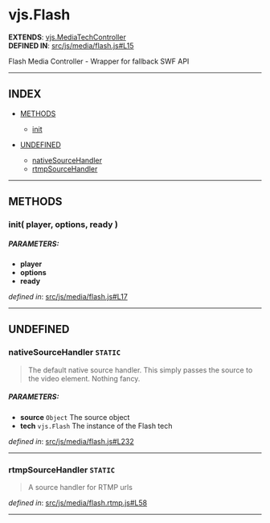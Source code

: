 <!-- GENERATED FROM SOURCE -->

# vjs.Flash

__EXTENDS__: [vjs.MediaTechController](vjs.MediaTechController.md)  
__DEFINED IN__: [src/js/media/flash.js#L15](https://github.com/videojs/video.js/blob/master/src/js/media/flash.js#L15)  

Flash Media Controller - Wrapper for fallback SWF API

---

## INDEX

- [METHODS](#methods)
  - [init](#init-player-options-ready-)

- [UNDEFINED](#undefined)
  - [nativeSourceHandler](#nativesourcehandler-static)
  - [rtmpSourceHandler](#rtmpsourcehandler-static)

---

## METHODS

### init( player, options, ready )

##### PARAMETERS: 
* __player__ 
* __options__ 
* __ready__ 

_defined in_: [src/js/media/flash.js#L17](https://github.com/videojs/video.js/blob/master/src/js/media/flash.js#L17)

---

## UNDEFINED

### nativeSourceHandler `STATIC`
> The default native source handler.
> This simply passes the source to the video element. Nothing fancy.

##### PARAMETERS: 
* __source__ `Object` The source object
* __tech__ `vjs.Flash` The instance of the Flash tech

_defined in_: [src/js/media/flash.js#L232](https://github.com/videojs/video.js/blob/master/src/js/media/flash.js#L232)

---

### rtmpSourceHandler `STATIC`
> A source handler for RTMP urls

_defined in_: [src/js/media/flash.rtmp.js#L58](https://github.com/videojs/video.js/blob/master/src/js/media/flash.rtmp.js#L58)

---

